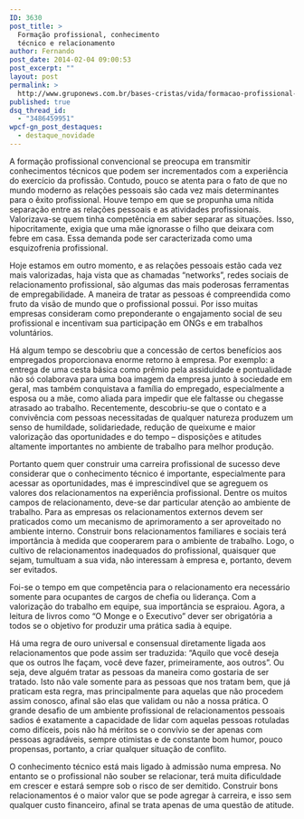 ```yaml
---
ID: 3630
post_title: >
  Formação profissional, conhecimento
  técnico e relacionamento
author: Fernando
post_date: 2014-02-04 09:00:53
post_excerpt: ""
layout: post
permalink: >
  http://www.gruponews.com.br/bases-cristas/vida/formacao-profissional-conhecimento-tecnico-e-relacionamento
published: true
dsq_thread_id:
  - "3486459951"
wpcf-gn_post_destaques:
  - destaque_novidade
---
```

A formação profissional convencional se preocupa em transmitir conhecimentos técnicos que podem ser incrementados com a experiência do exercício da profissão. Contudo, pouco se atenta para o fato de que no mundo moderno as relações pessoais são cada vez mais determinantes para o êxito profissional. Houve tempo em que se propunha uma nítida separação entre as relações pessoais e as atividades profissionais. Valorizava-se quem tinha competência em saber separar as situações. Isso, hipocritamente, exigia que uma mãe ignorasse o filho que deixara com febre em casa. Essa demanda pode ser caracterizada como uma esquizofrenia profissional.

Hoje estamos em outro momento, e as relações pessoais estão cada vez mais valorizadas, haja vista que as chamadas “networks”, redes sociais de relacionamento profissional, são algumas das mais poderosas ferramentas de empregabilidade. A maneira de tratar as pessoas é compreendida como fruto da visão de mundo que o profissional possui. Por isso muitas empresas consideram como preponderante o engajamento social de seu profissional e incentivam sua participação em ONGs e em trabalhos voluntários.

Há algum tempo se descobriu que a concessão de certos benefícios aos empregados proporcionava enorme retorno à empresa. Por exemplo: a entrega de uma cesta básica como prêmio pela assiduidade e pontualidade não só colaborava para uma boa imagem da empresa junto à sociedade em geral, mas também conquistava a família do empregado, especialmente a esposa ou a mãe, como aliada para impedir que ele faltasse ou chegasse atrasado ao trabalho. Recentemente, descobriu-se que o contato e a convivência com pessoas necessitadas de qualquer natureza produzem um senso de humildade, solidariedade, redução de queixume e maior valorização das oportunidades e do tempo – disposições e atitudes altamente importantes no ambiente de trabalho para melhor produção.

Portanto quem quer construir uma carreira profissional de sucesso deve considerar que o conhecimento técnico é importante, especialmente para acessar as oportunidades, mas é imprescindível que se agreguem os valores dos relacionamentos na experiência profissional. Dentre os muitos campos de relacionamento, deve-se dar particular atenção ao ambiente de trabalho. Para as empresas os relacionamentos externos devem ser praticados como um mecanismo de aprimoramento a ser aproveitado no ambiente interno. Construir bons relacionamentos familiares e sociais terá importância à medida que cooperarem para o ambiente de trabalho. Logo, o cultivo de relacionamentos inadequados do profissional, quaisquer que sejam, tumultuam a sua vida, não interessam à empresa e, portanto, devem ser evitados.

Foi-se o tempo em que competência para o relacionamento era necessário somente para ocupantes de cargos de chefia ou liderança. Com a valorização do trabalho em equipe, sua importância se espraiou. Agora, a leitura de livros como “O Monge e o Executivo” dever ser obrigatória a todos se o objetivo for produzir uma prática sadia à equipe.

Há uma regra de ouro universal e consensual diretamente ligada aos relacionamentos que pode assim ser traduzida: “Aquilo que você deseja que os outros lhe façam, você deve fazer, primeiramente, aos outros”. Ou seja, deve alguém tratar as pessoas da maneira como gostaria de ser tratado. Isto não vale somente para as pessoas que nos tratam bem, que já praticam esta regra, mas principalmente para aquelas que não procedem assim conosco, afinal são elas que validam ou não a nossa prática. O grande desafio de um ambiente profissional de relacionamentos pessoais sadios é exatamente a capacidade de lidar com aquelas pessoas rotuladas como difíceis, pois não há méritos se o convívio se der apenas com pessoas agradáveis, sempre otimistas e de constante bom humor, pouco propensas, portanto, a criar qualquer situação de conflito.

O conhecimento técnico está mais ligado à admissão numa empresa. No entanto se o profissional não souber se relacionar, terá muita dificuldade em crescer e estará sempre sob o risco de ser demitido. Construir bons relacionamentos é o maior valor que se pode agregar à carreira, e isso sem qualquer custo financeiro, afinal se trata apenas de uma questão de atitude.